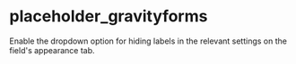 # placeholder_gravityforms
Enable the dropdown option for hiding labels in the relevant settings on the field's appearance tab. 
